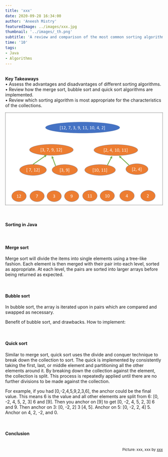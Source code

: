 ```yaml
---
title: 'xxx'
date: 2020-09-28 16:34:00
author: 'Aneesh Mistry'
featuredImage: ../images/xxx.jpg
thumbnail: '../images/_th.png'
subtitle: 'A review and comparison of the most common sorting algorithms: merge sort, bubble sort and quick sort.'
time: '10'
tags:
- Java
- Algorithms
---
```

<br>
<strong>Key Takeaways</strong><br>
&#8226; Assess the advantages and disadvantages of different sorting algorithms.<br>
&#8226; Review how the merge sort, bubble sort and quick sort algorithms are implemented.<br>
&#8226; Review which sorting algorithm is most appropriate for the characteristics of the collections.<br>

![Merge sort step 2](../../src/images/011MergeSort2.png)


<br>
<h4>Sorting in Java</h4>
<p>


</p>
<br>
<h4>Merge sort</h4>
<p>
Merge sort will divide the items into single elements using a tree-like fashion. Each element is then merged with their pair into each level, sorted as appropriate. At each level, the pairs are sorted into larger arrays before being returned as expected.

</p>

<br>
<h4>Bubble sort</h4>
<p>
In bubble sort, the array is iterated upon in pairs which are compared and swapped as necessary. 

</p>
<p>
Benefit of bubble sort, and drawbacks. How to implement: 
</p>
<br>
<h4>Quick sort</h4>
<p>
Similar to merge sort, quick sort uses the divide and conquer technique to break down the collection to sort. The quick is implemented by consistently taking the first, last, or middle element and partitioning all the other elements around it. By breaking down the collection against the element, the collection is split. This process is repeatedly applied until there are no further divisions to be made against the collection.
</p>
<p>
For example, if you had [0,-2,4,5,9,2,3,6], the anchor could be the final value.
This means 6 is the value and all other elements are split from 6: [0, -2, 4, 5, 2, 3] 6 and [9].
Then you anchor on [9] to get [0, -2, 4, 5, 2, 3] 6 and 9.
Then anchor on 3: [0, -2, 2] 3 [4, 5].
Anchor on 5: [0, -2, 2, 4] 5.
Anchor on 4, 2, -2, and 0. 
</p>
<p>

</p>


<br>
<h4>Conclusion</h4>
<p>


</p>

<br>
<small style="float: right;" >Picture: xxx, xxx by <a target="_blank" href="http">xxx</small></a><br>